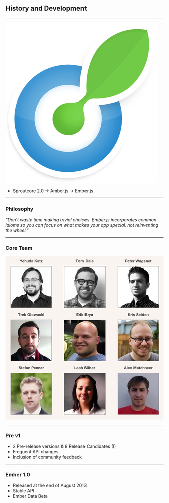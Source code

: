 ## History and Development

---

<img src="assets/01-history/sproutcore-512-20100319-120336.png" alt="" style="border:0;"/>

- Sproutcore 2.0 -> Amber.js -> Ember.js

---

### Philosophy

*“Don’t waste time making trivial choices. Ember.js incorporates common idioms
so you can focus on what makes your app special, not reinventing the wheel.”*

---

### Core Team

<img src="assets/01-history/ember-core-team.png" alt="ember core team" />

---

### Pre v1

- 2 Pre-release versions & 8 Release Candidates (!)
- Frequent API changes
- Inclusion of community feedback

---

### Ember 1.0

- Released at the end of August 2013
- Stable API
- Ember Data Beta

